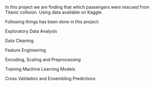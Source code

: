 In this project we are finding that which passengers were rescued from Titanic collision. Using data available on Kaggle.

Following things has been done in this project:

Exploratory Data Analysis 

Data Cleaning 

Feature Engineering

Encoding, Scaling and Preprocessing 

Training Machine Learning Models 

Cross Validation and Ensembling Predictions
